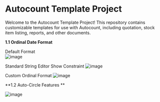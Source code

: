 # Autocount Template Project

Welcome to the Autocount Template Project! This repository contains customizable templates for use with Autocount, including quotation, stock item listing, reports, and other documents.

**1.1 Ordinal Date Format**

Default Format  
![image](https://github.com/nafeszaasyiqin/Autocount-Template/assets/106697359/49bd5004-ffd5-48c0-a6bc-e4727b9c79de)

Standard String Editor Show Constraint
![image](https://github.com/nafeszaasyiqin/Autocount-Template/assets/106697359/d37d2604-61bb-4763-8c3c-e4b07e1f1535)

Custom Ordinal Format
![image](https://github.com/nafeszaasyiqin/Autocount-Template/assets/106697359/5494ace5-2402-400b-b4d0-fdf1b9d342ee)


**1.2 Auto-Circle Features **

![image](https://github.com/nafeszaasyiqin/Autocount-Template/assets/106697359/535b1454-5586-408b-8e29-cb473f311ce2)
